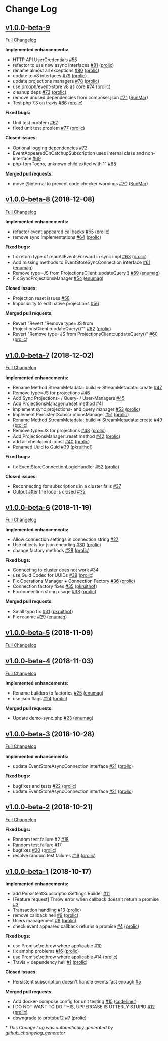 # Change Log

## [v1.0.0-beta-9](https://github.com/prooph/event-store-client/tree/v1.0.0-beta-9)

[Full Changelog](https://github.com/prooph/event-store-client/compare/v1.0.0-beta-8...v1.0.0-beta-9)

**Implemented enhancements:**

- HTTP API UserCredentials [\#55](https://github.com/prooph/event-store-client/issues/55)
- refactor to use new async interfaces [\#81](https://github.com/prooph/event-store-client/pull/81) ([prolic](https://github.com/prolic))
- rename almost all exceptions [\#80](https://github.com/prooph/event-store-client/pull/80) ([prolic](https://github.com/prolic))
- update to v8 interfaces [\#79](https://github.com/prooph/event-store-client/pull/79) ([prolic](https://github.com/prolic))
- update projections managers [\#78](https://github.com/prooph/event-store-client/pull/78) ([prolic](https://github.com/prolic))
- use prooph/event-store v8 as core [\#74](https://github.com/prooph/event-store-client/pull/74) ([prolic](https://github.com/prolic))
- cleanup deps [\#73](https://github.com/prooph/event-store-client/pull/73) ([prolic](https://github.com/prolic))
- remove unused dependencies from composer.json [\#71](https://github.com/prooph/event-store-client/pull/71) ([SunMar](https://github.com/SunMar))
- Test php 7.3 on travis [\#66](https://github.com/prooph/event-store-client/pull/66) ([prolic](https://github.com/prolic))

**Fixed bugs:**

- Unit test problem [\#67](https://github.com/prooph/event-store-client/issues/67)
- fixed unit test problem [\#77](https://github.com/prooph/event-store-client/pull/77) ([prolic](https://github.com/prolic))

**Closed issues:**

- Optional logging dependencies [\#72](https://github.com/prooph/event-store-client/issues/72)
- EventAppearedOnCatchupSubscription uses internal class and non-interface [\#69](https://github.com/prooph/event-store-client/issues/69)
- php-fpm "oops, unknown child exited with 1" [\#68](https://github.com/prooph/event-store-client/issues/68)

**Merged pull requests:**

- move @internal to prevent code checker warnings [\#70](https://github.com/prooph/event-store-client/pull/70) ([SunMar](https://github.com/SunMar))

## [v1.0.0-beta-8](https://github.com/prooph/event-store-client/tree/v1.0.0-beta-8) (2018-12-08)
[Full Changelog](https://github.com/prooph/event-store-client/compare/v1.0.0-beta-7...v1.0.0-beta-8)

**Implemented enhancements:**

- refactor event appeared callbacks [\#65](https://github.com/prooph/event-store-client/pull/65) ([prolic](https://github.com/prolic))
- remove sync implementations [\#64](https://github.com/prooph/event-store-client/pull/64) ([prolic](https://github.com/prolic))

**Fixed bugs:**

- fix return type of readAllEventsForward in sync impl [\#63](https://github.com/prooph/event-store-client/pull/63) ([prolic](https://github.com/prolic))
- Add missing methods to EventStoreSyncConnection interface [\#61](https://github.com/prooph/event-store-client/pull/61) ([enumag](https://github.com/enumag))
- Remove type=JS from ProjectionsClient::updateQuery\(\) [\#59](https://github.com/prooph/event-store-client/pull/59) ([enumag](https://github.com/enumag))
- Fix SyncProjectionsManager [\#54](https://github.com/prooph/event-store-client/pull/54) ([enumag](https://github.com/enumag))

**Closed issues:**

- Projection reset issues [\#58](https://github.com/prooph/event-store-client/issues/58)
- Imposibility to edit native projections [\#56](https://github.com/prooph/event-store-client/issues/56)

**Merged pull requests:**

- Revert "Revert "Remove type=JS from ProjectionsClient::updateQuery\(\)"" [\#62](https://github.com/prooph/event-store-client/pull/62) ([prolic](https://github.com/prolic))
- Revert "Remove type=JS from ProjectionsClient::updateQuery\(\)" [\#60](https://github.com/prooph/event-store-client/pull/60) ([prolic](https://github.com/prolic))

## [v1.0.0-beta-7](https://github.com/prooph/event-store-client/tree/v1.0.0-beta-7) (2018-12-02)
[Full Changelog](https://github.com/prooph/event-store-client/compare/v1.0.0-beta-6...v1.0.0-beta-7)

**Implemented enhancements:**

- Rename Method StreamMetadata::build =\> StreamMetadata::create [\#47](https://github.com/prooph/event-store-client/issues/47)
- Remove type=JS for projections [\#46](https://github.com/prooph/event-store-client/issues/46)
- Add Sync Projections- / Query- / User-Managers [\#45](https://github.com/prooph/event-store-client/issues/45)
- Add ProjectionsManager::reset method [\#41](https://github.com/prooph/event-store-client/issues/41)
- implement sync projections- and query manager [\#53](https://github.com/prooph/event-store-client/pull/53) ([prolic](https://github.com/prolic))
- Implement PersistentSubscriptionsManager [\#51](https://github.com/prooph/event-store-client/pull/51) ([prolic](https://github.com/prolic))
- Rename Method StreamMetadata::build =\> StreamMetadata::create [\#49](https://github.com/prooph/event-store-client/pull/49) ([prolic](https://github.com/prolic))
- Remove type=JS for projections [\#48](https://github.com/prooph/event-store-client/pull/48) ([prolic](https://github.com/prolic))
- Add ProjectionsManager::reset method [\#42](https://github.com/prooph/event-store-client/pull/42) ([prolic](https://github.com/prolic))
- add all checkpoint const [\#40](https://github.com/prooph/event-store-client/pull/40) ([prolic](https://github.com/prolic))
- Renamed Uuid to Guid [\#39](https://github.com/prooph/event-store-client/pull/39) ([pkruithof](https://github.com/pkruithof))

**Fixed bugs:**

- fix EventStoreConnectionLogicHandler [\#52](https://github.com/prooph/event-store-client/pull/52) ([prolic](https://github.com/prolic))

**Closed issues:**

- Reconnecting for subscriptions in a cluster fails [\#37](https://github.com/prooph/event-store-client/issues/37)
- Output after the loop is closed [\#32](https://github.com/prooph/event-store-client/issues/32)

## [v1.0.0-beta-6](https://github.com/prooph/event-store-client/tree/v1.0.0-beta-6) (2018-11-19)
[Full Changelog](https://github.com/prooph/event-store-client/compare/v1.0.0-beta-5...v1.0.0-beta-6)

**Implemented enhancements:**

- Allow connection settings in connection string [\#27](https://github.com/prooph/event-store-client/issues/27)
- Use objects for json encoding [\#30](https://github.com/prooph/event-store-client/pull/30) ([prolic](https://github.com/prolic))
- change factory methods [\#28](https://github.com/prooph/event-store-client/pull/28) ([prolic](https://github.com/prolic))

**Fixed bugs:**

- Connecting to cluster does not work [\#34](https://github.com/prooph/event-store-client/issues/34)
- use Guid Codec for UUIDs [\#38](https://github.com/prooph/event-store-client/pull/38) ([prolic](https://github.com/prolic))
- Fix Operations Manager + Connection Factory [\#36](https://github.com/prooph/event-store-client/pull/36) ([prolic](https://github.com/prolic))
- Connection factory fixes [\#35](https://github.com/prooph/event-store-client/pull/35) ([pkruithof](https://github.com/pkruithof))
- Fix connection string usage [\#33](https://github.com/prooph/event-store-client/pull/33) ([prolic](https://github.com/prolic))

**Merged pull requests:**

- Small typo fix [\#31](https://github.com/prooph/event-store-client/pull/31) ([pkruithof](https://github.com/pkruithof))
- Fix readme [\#29](https://github.com/prooph/event-store-client/pull/29) ([enumag](https://github.com/enumag))

## [v1.0.0-beta-5](https://github.com/prooph/event-store-client/tree/v1.0.0-beta-5) (2018-11-09)
[Full Changelog](https://github.com/prooph/event-store-client/compare/v1.0.0-beta-4...v1.0.0-beta-5)

## [v1.0.0-beta-4](https://github.com/prooph/event-store-client/tree/v1.0.0-beta-4) (2018-11-03)
[Full Changelog](https://github.com/prooph/event-store-client/compare/v1.0.0-beta-3...v1.0.0-beta-4)

**Implemented enhancements:**

- Rename builders to factories [\#25](https://github.com/prooph/event-store-client/pull/25) ([enumag](https://github.com/enumag))
- use json flags [\#24](https://github.com/prooph/event-store-client/pull/24) ([prolic](https://github.com/prolic))

**Merged pull requests:**

- Update demo-sync.php [\#23](https://github.com/prooph/event-store-client/pull/23) ([enumag](https://github.com/enumag))

## [v1.0.0-beta-3](https://github.com/prooph/event-store-client/tree/v1.0.0-beta-3) (2018-10-28)
[Full Changelog](https://github.com/prooph/event-store-client/compare/v1.0.0-beta-2...v1.0.0-beta-3)

**Implemented enhancements:**

-  update EventStoreAsyncConnection interface  [\#21](https://github.com/prooph/event-store-client/pull/21) ([prolic](https://github.com/prolic))

**Fixed bugs:**

- bugfixes and tests [\#22](https://github.com/prooph/event-store-client/pull/22) ([prolic](https://github.com/prolic))
-  update EventStoreAsyncConnection interface  [\#21](https://github.com/prooph/event-store-client/pull/21) ([prolic](https://github.com/prolic))

## [v1.0.0-beta-2](https://github.com/prooph/event-store-client/tree/v1.0.0-beta-2) (2018-10-21)
[Full Changelog](https://github.com/prooph/event-store-client/compare/v1.0.0-beta-1...v1.0.0-beta-2)

**Fixed bugs:**

- Random test failure \#2 [\#18](https://github.com/prooph/event-store-client/issues/18)
- Random test failure [\#17](https://github.com/prooph/event-store-client/issues/17)
- bugfixes [\#20](https://github.com/prooph/event-store-client/pull/20) ([prolic](https://github.com/prolic))
- resolve random test failures [\#19](https://github.com/prooph/event-store-client/pull/19) ([prolic](https://github.com/prolic))

## [v1.0.0-beta-1](https://github.com/prooph/event-store-client/tree/v1.0.0-beta-1) (2018-10-17)
**Implemented enhancements:**

- add PersistentSubscriptionSettings Builder [\#11](https://github.com/prooph/event-store-client/issues/11)
- \[Feature request\] Throw error when callback doesn't return a promise [\#3](https://github.com/prooph/event-store-client/issues/3)
- Transaction handling [\#13](https://github.com/prooph/event-store-client/pull/13) ([prolic](https://github.com/prolic))
- remove callback hell [\#9](https://github.com/prooph/event-store-client/pull/9) ([prolic](https://github.com/prolic))
- Users management [\#8](https://github.com/prooph/event-store-client/pull/8) ([prolic](https://github.com/prolic))
- check event appeared callback returns a promise [\#4](https://github.com/prooph/event-store-client/pull/4) ([prolic](https://github.com/prolic))

**Fixed bugs:**

- use Promise\rethrow where applicable [\#10](https://github.com/prooph/event-store-client/issues/10)
- fix amphp problems [\#16](https://github.com/prooph/event-store-client/pull/16) ([prolic](https://github.com/prolic))
- use Promise\rethrow where applicable [\#14](https://github.com/prooph/event-store-client/pull/14) ([prolic](https://github.com/prolic))
- Travis + dependency hell [\#1](https://github.com/prooph/event-store-client/pull/1) ([prolic](https://github.com/prolic))

**Closed issues:**

- Persistent subscription doesn't handle events fast enough [\#5](https://github.com/prooph/event-store-client/issues/5)

**Merged pull requests:**

- Add docker-compose config for unit testing [\#15](https://github.com/prooph/event-store-client/pull/15) ([codeliner](https://github.com/codeliner))
- I DO NOT WANT TO DO THIS, UPPERCASE IS UTTERLY STUPID [\#12](https://github.com/prooph/event-store-client/pull/12) ([prolic](https://github.com/prolic))
- downgrade to protobuf2 [\#7](https://github.com/prooph/event-store-client/pull/7) ([prolic](https://github.com/prolic))



\* *This Change Log was automatically generated by [github_changelog_generator](https://github.com/skywinder/Github-Changelog-Generator)*

